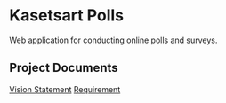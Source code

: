 # Kasetsart Polls

Web application for conducting online polls and surveys.

## Project Documents

[Vision Statement](../../wiki/Vision%20Statement)
[Requirement](../../wiki/Requirements)    
